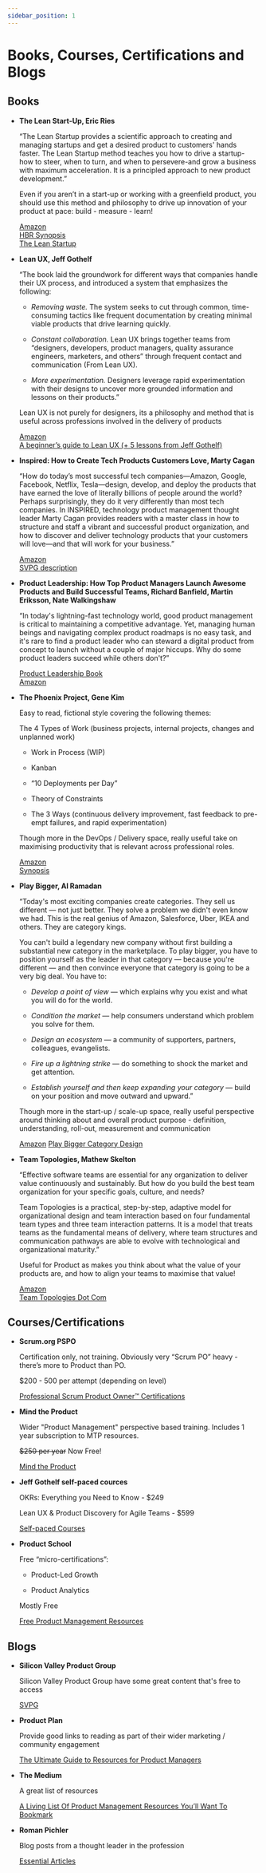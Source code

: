 ```yaml
---
sidebar_position: 1
---
```


# Books, Courses, Certifications and Blogs

## Books

- **The Lean Start-Up, Eric Ries**  

  “The Lean Startup provides a scientific approach to creating and managing startups and get a desired product to customers' hands faster. The Lean Startup method teaches you how to drive a startup-how to steer, when to turn, and when to persevere-and grow a business with maximum acceleration. It is a principled approach to new product development.”  

  Even if you aren’t in a start-up or working with a greenfield product, you should use this method and philosophy to drive up innovation of your product at pace: build - measure - learn!  

  [Amazon](https://www.amazon.co.uk/Lean-Startup-Innovation-Successful-Businesses/dp/0670921602/ref=sr_1_1?crid=2T79ZIX1SSZQE&keywords=lean+startup&qid=1671026074&s=books&sprefix=lean+startup%2Cstripbooks%2C144&sr=1-1)  
  [HBR Synopsis](https://hbr.org/2013/05/why-the-lean-start-up-changes-everything)  
  [The Lean Startup](https://theleanstartup.com/)  

- **Lean UX, Jeff Gothelf**  

  “The book laid the groundwork for different ways that companies handle their UX process, and introduced a system that emphasizes the following:  
  
  - *Removing waste.* The system seeks to cut through common, time-consuming tactics like frequent documentation by creating minimal viable products that drive learning quickly.  

  - *Constant collaboration.* Lean UX brings together teams from “designers, developers, product managers, quality assurance engineers, marketers, and others” through frequent contact and communication (From Lean UX).  

  - *More experimentation.* Designers leverage rapid experimentation with their designs to uncover more grounded information and lessons on their products.”  

  Lean UX is not purely for designers, its a philosophy and method that is useful across professions involved in the delivery of products  

  [Amazon](https://www.amazon.co.uk/Lean-UX-Applying-Principles-Experience/dp/1449311652)  
  [A beginner’s guide to Lean UX (+ 5 lessons from Jeff Gothelf)](https://www.invisionapp.com/inside-design/lean-ux/)

- **Inspired: How to Create Tech Products Customers Love, Marty Cagan**  

  “How do today’s most successful tech companies―Amazon, Google, Facebook, Netflix, Tesla―design, develop, and deploy the products that have earned the love of literally billions of people around the world? Perhaps surprisingly, they do it very differently than most tech companies. In INSPIRED, technology product management thought leader Marty Cagan provides readers with a master class in how to structure and staff a vibrant and successful product organization, and how to discover and deliver technology products that your customers will love―and that will work for your business.”

  [Amazon](https://www.amazon.co.uk/Inspired-Create-Tech-Products-Customers/dp/1119387507/ref=sr_1_1?crid=26OM907LN4V7R&keywords=inspired&qid=1671026175&s=books&sprefix=inspired%2Cstripbooks%2C142&sr=1-1)  
  [SVPG description](https://www.svpg.com/books/inspired-how-to-create-tech-products-customers-love-2nd-edition/)

- **Product Leadership: How Top Product Managers Launch Awesome Products and Build Successful Teams, Richard Banfield, Martin Eriksson, Nate Walkingshaw**  

  “In today's lightning-fast technology world, good product management is critical to maintaining a competitive advantage. Yet, managing human beings and navigating complex product roadmaps is no easy task, and it's rare to find a product leader who can steward a digital product from concept to launch without a couple of major hiccups. Why do some product leaders succeed while others don't?”

  [Product Leadership Book](https://productleadershipbook.com/)  
  [Amazon](https://www.amazon.co.uk/Product-Leadership-Richard-Banfield/dp/1491960604/ref=asc_df_1491960604/?tag=googshopuk-21&linkCode=df0&hvadid=310762413837&hvpos=&hvnetw=g&hvrand=2022946490224138438&hvpone=&hvptwo=&hvqmt=&hvdev=c&hvdvcmdl=&hvlocint=&hvlocphy=9046323&hvtargid=pla-324439988068&psc=1&th=1&psc=1)

- **The Phoenix Project, Gene Kim**

  Easy to read, fictional style covering the following themes:

  The 4 Types of Work (business projects, internal projects, changes and unplanned work)

  - Work in Process (WIP)

  - Kanban

  - “10 Deployments per Day”

  - Theory of Constraints

  - The 3 Ways (continuous delivery improvement, fast feedback to pre-empt failures, and rapid experimentation)

  Though more in the DevOps / Delivery space, really useful take on maximising productivity that is relevant across professional roles.

  [Amazon](https://www.amazon.co.uk/Phoenix-Project-Devops-Helping-Business/dp/1942788290/ref=sr_1_3?crid=3I4RXLFLEKWJJ&keywords=The+phoenix+Project&qid=1671026207&s=books&sprefix=the+phoenix+project%2Cstripbooks%2C117&sr=1-3)  
  [Synopsis](https://levelup.gitconnected.com/book-summary-the-phoenix-project-42ebf68addbd)

- **Play Bigger, Al Ramadan**  

  “Today's most exciting companies create categories. They sell us different — not just better. They solve a problem we didn't even know we had. This is the real genius of Amazon, Salesforce, Uber, IKEA and others. They are category kings.

  You can't build a legendary new company without first building a substantial new category in the marketplace. To play bigger, you have to position yourself as the leader in that category — because you're different — and then convince everyone that category is going to be a very big deal. You have to:

  - *Develop a point of view* — which explains why you exist and what you will do for the world.

  - *Condition the market* — help consumers understand which problem you solve for them.

  - *Design an ecosystem* — a community of supporters, partners, colleagues, evangelists.

  - *Fire up a lightning strike* — do something to shock the market and get attention.

  - *Establish yourself and then keep expanding your category* — build on your position and move outward and upward.”

  Though more in the start-up / scale-up space, really useful perspective around thinking about and overall product purpose - definition, understanding, roll-out, measurement and communication

  [Amazon](https://www.amazon.co.uk/Play-Bigger-Innovators-Categories-Dominate/dp/0349411360/ref=sr_1_1?crid=D4QQVSO1GV4S&keywords=Play+Bigger&qid=1671026240&s=books&sprefix=play+bigger%2Cstripbooks%2C125&sr=1-1)
  [Play Bigger Category Design](https://www.playbigger.com/)

- **Team Topologies, Mathew Skelton**

  “Effective software teams are essential for any organization to deliver value continuously and sustainably. But how do you build the best team organization for your specific goals, culture, and needs?

  Team Topologies is a practical, step-by-step, adaptive model for organizational design and team interaction based on four fundamental team types and three team interaction patterns. It is a model that treats teams as the fundamental means of delivery, where team structures and communication pathways are able to evolve with technological and organizational maturity.”

  Useful for Product as makes you think about what the value of your products are, and how to align your teams to maximise that value!

  [Amazon](https://www.amazon.co.uk/Team-Topologies-Organizing-Business-Technology/dp/1942788819/ref=sr_1_1?crid=3GW4OV8THM45L&keywords=team+topologies&qid=1671026294&sprefix=team+topologie%2Caps%2C130&sr=8-1)  
  [Team Topologies Dot Com](https://teamtopologies.com/)

## Courses/Certifications

- **Scrum.org PSPO**

  Certification only, not training. Obviously very “Scrum PO” heavy - there’s more to Product than PO.

  $200 - 500 per attempt (depending on level)

  [Professional Scrum Product Owner™ Certifications](https://www.scrum.org/professional-scrum-product-owner-certifications)

- **Mind the Product**

  Wider "Product Management" perspective based training. Includes 1 year subscription to MTP resources.

  ~~$250 per year~~ Now Free!

  [Mind the Product](https://www.mindtheproduct.com/product-management-training/self-paced-online-training/)

- **Jeff Gothelf self-paced cources**

  OKRs: Everything you Need to Know - $249

  Lean UX & Product Discovery for Agile Teams - $599

  [Self-paced Courses](https://jeffgothelf.com/self-paced-courses/)

- **Product School**

  Free “micro-certifications”:

  - Product-Led Growth

  - Product Analytics

  Mostly Free

  [Free Product Management Resources](https://productschool.com/free-product-management-resources)

## Blogs

- **Silicon Valley Product Group**

  Silicon Valley Product Group have some great content that's free to access

  [SVPG](https://www.svpg.com/)

- **Product Plan**

  Provide good links to reading as part of their wider marketing / community engagement

  [The Ultimate Guide to Resources for Product Managers](https://www.productplan.com/learn/resources-for-product-managers/)

- **The Medium**

  A great list of resources

  [A Living List Of Product Management Resources You’ll Want To Bookmark](https://medium.com/infinitypm/a-living-list-of-product-management-resources-youll-want-to-bookmark-c80b45aa1026)

- **Roman Pichler**

  Blog posts from a thought leader in the profession

  [Essential Articles](https://www.romanpichler.com/essential-articles/)
